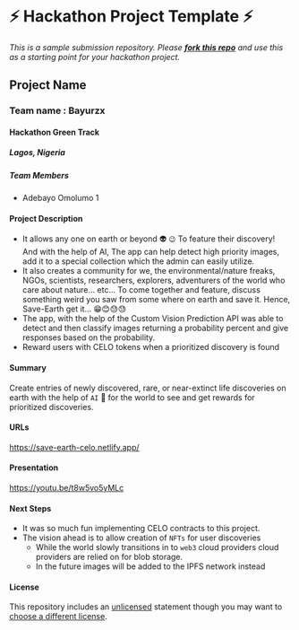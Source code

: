 
# ⚡ Hackathon Project Template ⚡
_This is a sample submission repository.
Please [__fork this repo__](https://help.github.com/articles/fork-a-repo/) and use this as a starting point for your hackathon project._

## Project Name
### Team name : Bayurzx
#### Hackathon Green Track

##### Lagos, Nigeria 

##### Team Members
- Adebayo Omolumo 1

#### Project Description
- It allows any one on earth or beyond 👽 `😉` To feature their discovery! And with the help of AI, The app can help detect high priority images, add it to a special collection which the admin can easily utilize.
- It also creates a community for we, the environmental/nature freaks, NGOs, scientists, researchers, explorers, adventurers of the world who care about nature...  etc... To come together and feature, discuss something weird you saw from some where on earth and save it. Hence, Save-Earth get it... 😁😊😓😓
- The app, with the help of the Custom Vision Prediction API was able to detect and then classify images returning a probability percent and give responses based on the probability.
- Reward users with CELO tokens when a prioritized discovery is found


#### Summary
Create entries of newly discovered, rare, or near-extinct life discoveries on earth with the help of `AI` 🤖 for the world to see and get rewards for prioritized discoveries.


#### URLs
https://save-earth-celo.netlify.app/


#### Presentation
https://youtu.be/t8w5vo5yMLc

#### Next Steps
- It was so much fun implementing CELO contracts to this project. 
- The vision ahead is to allow creation of `NFTs` for user discoveries
  - While the world slowly transitions in to `web3` cloud providers cloud providers are relied on for blob storage.
  - In the future images will be added to the IPFS network instead

#### License
This repository includes an [unlicensed](http://unlicense.org/) statement though you may want to [choose a different license](https://choosealicense.com/).

